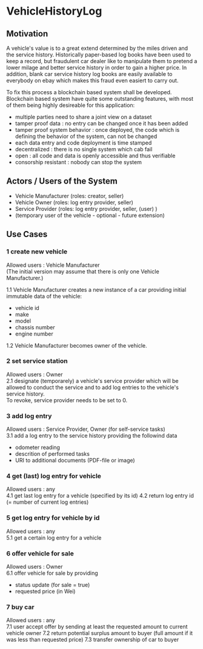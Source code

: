 # VehicleHistoryLog

## Motivation
A vehicle's value is to a great extend determined by the miles driven and the service history. Historically paper-based log books have been used to keep a record, but fraudulent car dealer like to manipulate them to pretend a lower milage and better service history in order to gain a higher price. In addition, blank car service history log books are easily available to everybody on ebay which makes this fraud even easiert to carry out.

To fix this process a blockchain based system shall be developed.
Blockchain based system have quite some outstanding features, with most of them being highly desireable for this application:

* multiple parties need to share a joint view on a dataset
* tamper proof data : no entry can be changed once it has been added
* tamper proof system behavior : once deployed, the code which is defining the behavior of the system, can not be changed
* each data entry and code deployment is time stamped
* decentralized : there is no single system which cab fail
* open : all code and data is openly accessible and thus verifiable
* consorship resistant : nobody can stop the system

## Actors / Users of the System
* Vehicle Manufacturer (roles: creator, seller)
* Vehicle Owner (roles: log entry provider, seller)
* Service Provider (roles: log entry provider, seller, (user) )
* (temporary user of the vehicle - optional - future extension)

## Use Cases

### 1 create new vehicle
Allowed users : Vehicle Manufacturer  
(The initial version may assume that there is only one Vehicle Manufacturer.)

1.1 Vehicle Manufacturer creates a new instance of a car providing initial immutable data of the vehicle:
* vehicle id
* make
* model
* chassis number
* engine number

1.2 Vehicle Manufacturer becomes owner of the vehicle.

### 2 set service station
Allowed users : Owner  
2.1 designate (temporarely) a vehicle's service provider which will be allowed to conduct the service and to add log entries to the vehicle's service history.  
To revoke, service provider needs to be set to 0.

### 3 add log entry
Allowed users : Service Provider, Owner (for self-service tasks)  
3.1 add a log entry to the service history providing the followind data  
* odometer reading
* descrition of performed tasks
* URI to additional documents (PDF-file or image)

### 4 get (last) log entry for vehicle
Allowed users : any  
4.1 get last log entry for a vehicle (specified by its id)
4.2 return log entry id (= number of current log entries)

### 5 get log entry for vehicle by id
Allowed users : any  
5.1 get a certain log entry for a vehicle

### 6 offer vehicle for sale
Allowed users : Owner  
6.1 offer vehicle for sale by providing
* status update (for sale = true)
* requested price (in Wei)

### 7 buy car
Allowed users : any  
7.1 user accept offer by sending at least the requested amount to current vehicle owner
7.2 return potential surplus amount to buyer (full amount if it was less than requested price)
7.3 transfer ownership of car to buyer





